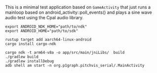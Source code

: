 This is a minimal test application based on `GameActivity` that just
runs a mainloop based on android_activity::poll_events() and plays a
sine wave audio test using the Cpal audio library.

```
export ANDROID_NDK_HOME="path/to/ndk"
export ANDROID_HOME="path/to/sdk"

rustup target add aarch64-linux-android
cargo install cargo-ndk

cargo ndk -t arm64-v8a -o app/src/main/jniLibs/  build
./gradlew build
./gradlew installDebug
adb shell am start -n org.p1graph.pitchvis_serial/.MainActivity
```
